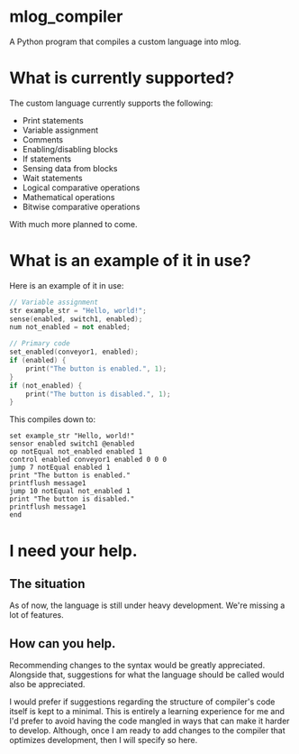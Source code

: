 # mlog_compiler
A Python program that compiles a custom language into mlog.

# What is currently supported?
The custom language currently supports the following:
- Print statements
- Variable assignment
- Comments
- Enabling/disabling blocks
- If statements
- Sensing data from blocks
- Wait statements
- Logical comparative operations
- Mathematical operations
- Bitwise comparative operations

With much more planned to come.

# What is an example of it in use?
Here is an example of it in use:
```cpp
// Variable assignment
str example_str = "Hello, world!";
sense(enabled, switch1, enabled);
num not_enabled = not enabled;

// Primary code
set_enabled(conveyor1, enabled);
if (enabled) {
    print("The button is enabled.", 1);
}
if (not_enabled) {
    print("The button is disabled.", 1);
}
```
This compiles down to:
```mlog
set example_str "Hello, world!"
sensor enabled switch1 @enabled
op notEqual not_enabled enabled 1
control enabled conveyor1 enabled 0 0 0
jump 7 notEqual enabled 1
print "The button is enabled."
printflush message1
jump 10 notEqual not_enabled 1
print "The button is disabled."
printflush message1
end
```

# I need your help.
## The situation
As of now, the language is still under heavy development. We're missing a lot of features.
## How can you help.
Recommending changes to the syntax would be greatly appreciated. Alongside that, suggestions for what the language
should be called would also be appreciated.

I would prefer if suggestions regarding the structure of compiler's code itself is kept to a minimal. This is entirely a
learning experience for me and I'd prefer to avoid having the code mangled in ways that can make it harder to develop.
Although, once I am ready to add changes to the compiler that optimizes development, then I will specify so here.
